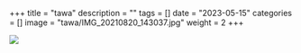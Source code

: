 +++
title = "tawa"
description = ""
tags = []
date = "2023-05-15"
categories = []
image = "tawa/IMG_20210820_143037.jpg"
weight = 2
+++

![](/images/tawa/IMG_20210820_143037.jpg)
